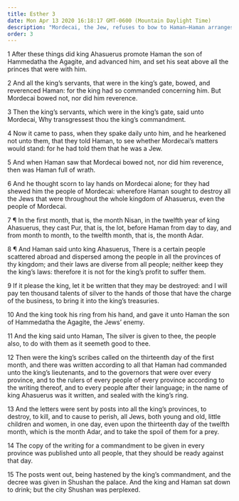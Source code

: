 ```yaml
---
title: Esther 3
date: Mon Apr 13 2020 16:18:17 GMT-0600 (Mountain Daylight Time)
description: "Mordecai, the Jew, refuses to bow to Haman—Haman arranges a decree to kill all the Jews in the kingdom."
order: 3
---
```


1 After these things did king Ahasuerus promote Haman the son of Hammedatha the Agagite, and advanced him, and set his seat above all the princes that were with him.

2 And all the king’s servants, that were in the king’s gate, bowed, and reverenced Haman: for the king had so commanded concerning him. But Mordecai bowed not, nor did him reverence.

3 Then the king’s servants, which were in the king’s gate, said unto Mordecai, Why transgressest thou the king’s commandment.

4 Now it came to pass, when they spake daily unto him, and he hearkened not unto them, that they told Haman, to see whether Mordecai’s matters would stand: for he had told them that he was a Jew.

5 And when Haman saw that Mordecai bowed not, nor did him reverence, then was Haman full of wrath.

6 And he thought scorn to lay hands on Mordecai alone; for they had shewed him the people of Mordecai: wherefore Haman sought to destroy all the Jews that were throughout the whole kingdom of Ahasuerus, even the people of Mordecai.

7 ¶ In the first month, that is, the month Nisan, in the twelfth year of king Ahasuerus, they cast Pur, that is, the lot, before Haman from day to day, and from month to month, to the twelfth month, that is, the month Adar.

8 ¶ And Haman said unto king Ahasuerus, There is a certain people scattered abroad and dispersed among the people in all the provinces of thy kingdom; and their laws are diverse from all people; neither keep they the king’s laws: therefore it is not for the king’s profit to suffer them.

9 If it please the king, let it be written that they may be destroyed: and I will pay ten thousand talents of silver to the hands of those that have the charge of the business, to bring it into the king’s treasuries.

10 And the king took his ring from his hand, and gave it unto Haman the son of Hammedatha the Agagite, the Jews’ enemy.

11 And the king said unto Haman, The silver is given to thee, the people also, to do with them as it seemeth good to thee.

12 Then were the king’s scribes called on the thirteenth day of the first month, and there was written according to all that Haman had commanded unto the king’s lieutenants, and to the governors that were over every province, and to the rulers of every people of every province according to the writing thereof, and to every people after their language; in the name of king Ahasuerus was it written, and sealed with the king’s ring.

13 And the letters were sent by posts into all the king’s provinces, to destroy, to kill, and to cause to perish, all Jews, both young and old, little children and women, in one day, even upon the thirteenth day of the twelfth month, which is the month Adar, and to take the spoil of them for a prey.

14 The copy of the writing for a commandment to be given in every province was published unto all people, that they should be ready against that day.

15 The posts went out, being hastened by the king’s commandment, and the decree was given in Shushan the palace. And the king and Haman sat down to drink; but the city Shushan was perplexed.
